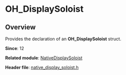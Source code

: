 # OH_DisplaySoloist

## Overview

Provides the declaration of an **OH_DisplaySoloist** struct.

**Since**: 12

**Related module**: [NativeDisplaySoloist](capi-nativedisplaysoloist.md)

**Header file**: [native_display_soloist.h](capi-native-display-soloist-h.md)
